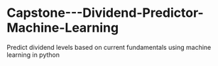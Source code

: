 # Capstone---Dividend-Predictor-Machine-Learning
Predict dividend levels based on current fundamentals using machine learning in python
